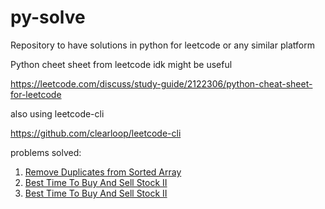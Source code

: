 # py-solve

Repository to have solutions in python for leetcode or any similar platform

Python cheet sheet from leetcode idk might be useful

https://leetcode.com/discuss/study-guide/2122306/python-cheat-sheet-for-leetcode

also using leetcode-cli

https://github.com/clearloop/leetcode-cli

problems solved:

1. [Remove Duplicates from Sorted Array](https://leetcode.com/problems/remove-duplicates-from-sorted-array/)
2. [Best Time To Buy And Sell Stock II](https://leetcode.com/problems/best-time-to-buy-and-sell-stock-ii/)
3. [Best Time To Buy And Sell Stock II](https://leetcode.com/problems/best-time-to-buy-and-sell-stock-ii/)
